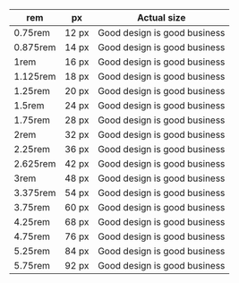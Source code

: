 | rem      | px    | Actual size                  |
| -------- | ----- | ---------------------------- |
| 0.75rem  | 12 px | Good design is good business |
| 0.875rem | 14 px | Good design is good business |
| 1rem     | 16 px | Good design is good business |
| 1.125rem | 18 px | Good design is good business |
| 1.25rem  | 20 px | Good design is good business |
| 1.5rem   | 24 px | Good design is good business |
| 1.75rem  | 28 px | Good design is good business |
| 2rem     | 32 px | Good design is good business |
| 2.25rem  | 36 px | Good design is good business |
| 2.625rem | 42 px | Good design is good business |
| 3rem     | 48 px | Good design is good business |
| 3.375rem | 54 px | Good design is good business |
| 3.75rem  | 60 px | Good design is good business |
| 4.25rem  | 68 px | Good design is good business |
| 4.75rem  | 76 px | Good design is good business |
| 5.25rem  | 84 px | Good design is good business |
| 5.75rem  | 92 px | Good design is good business |

